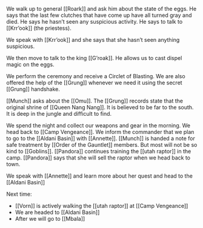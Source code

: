 We walk up to general [[Roark]] and ask him about the state of the eggs. He says that the last few clutches that have come up have all turned gray and died. He says he hasn’t seen any suspicious activity. He says to talk to [[Krr’ook]] (the priestess).

We speak with [[Krr’ook]] and she says that she hasn’t seen anything suspicious. 

We then move to talk to the king [[G’roak]]. He allows us to cast dispel magic on the eggs.

We perform the ceremony and receive a Circlet of Blasting. We are also offered the help of the [[Grung]] whenever we need it using the secret [[Grung]] handshake.

[[Munch]] asks about the [[Omu]]. The [[Grung]] records state that the original shrine of [[Queen Nang Nang]]. It is believed to be far to the south. It is deep in the jungle and difficult to find.

We spend the night and collect our weapons and gear in the morning. We head back to [[Camp Vengeance]]. We inform the commander that we plan to go to the [[Aldani Basin]] with [[Annette]]. [[Munch]] is handed a note for safe treatment by [[Order of the Gauntlet]] members. But most will not be so kind to [[Goblins]]. [[Pandora]] continues training the [[utah raptor]] in the camp. [[Pandora]] says that she will sell the raptor when we head back to town.

We speak with [[Annette]] and learn more about her quest and head to the [[Aldani Basin]]

Next time:
  - [[Vorn]] is actively walking the [[utah raptor]] at [[Camp Vengeance]]
  - We are headed to [[Aldani Basin]]
  - After we will go to [[Mbala]]
